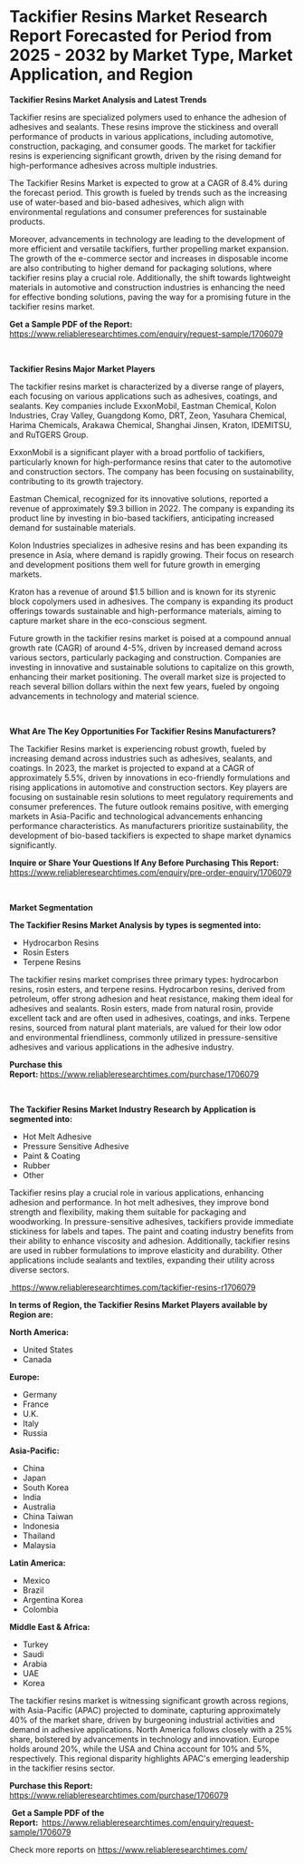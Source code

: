 <p><h1>Tackifier Resins Market Research Report Forecasted for Period from 2025 -  2032 by Market Type, Market Application, and Region</h1></p><p><strong>Tackifier Resins Market Analysis and Latest Trends</strong></p>
<p><p>Tackifier resins are specialized polymers used to enhance the adhesion of adhesives and sealants. These resins improve the stickiness and overall performance of products in various applications, including automotive, construction, packaging, and consumer goods. The market for tackifier resins is experiencing significant growth, driven by the rising demand for high-performance adhesives across multiple industries. </p><p>The Tackifier Resins Market is expected to grow at a CAGR of 8.4% during the forecast period. This growth is fueled by trends such as the increasing use of water-based and bio-based adhesives, which align with environmental regulations and consumer preferences for sustainable products. </p><p>Moreover, advancements in technology are leading to the development of more efficient and versatile tackifiers, further propelling market expansion. The growth of the e-commerce sector and increases in disposable income are also contributing to higher demand for packaging solutions, where tackifier resins play a crucial role. Additionally, the shift towards lightweight materials in automotive and construction industries is enhancing the need for effective bonding solutions, paving the way for a promising future in the tackifier resins market.</p></p>
<p><strong>Get a Sample PDF of the Report:&nbsp;</strong> <a href="https://www.reliableresearchtimes.com/enquiry/request-sample/1706079?utm_campaign=3322&utm_medium=2&utm_source=Github&utm_content=ia&utm_term=27032025&utm_id=tackifier-resins">https://www.reliableresearchtimes.com/enquiry/request-sample/1706079</a></p>
<p>&nbsp;</p>
<p><strong>Tackifier Resins Major Market Players</strong></p>
<p><p>The tackifier resins market is characterized by a diverse range of players, each focusing on various applications such as adhesives, coatings, and sealants. Key companies include ExxonMobil, Eastman Chemical, Kolon Industries, Cray Valley, Guangdong Komo, DRT, Zeon, Yasuhara Chemical, Harima Chemicals, Arakawa Chemical, Shanghai Jinsen, Kraton, IDEMITSU, and RuTGERS Group.</p><p>ExxonMobil is a significant player with a broad portfolio of tackifiers, particularly known for high-performance resins that cater to the automotive and construction sectors. The company has been focusing on sustainability, contributing to its growth trajectory.</p><p>Eastman Chemical, recognized for its innovative solutions, reported a revenue of approximately $9.3 billion in 2022. The company is expanding its product line by investing in bio-based tackifiers, anticipating increased demand for sustainable materials.</p><p>Kolon Industries specializes in adhesive resins and has been expanding its presence in Asia, where demand is rapidly growing. Their focus on research and development positions them well for future growth in emerging markets.</p><p>Kraton has a revenue of around $1.5 billion and is known for its styrenic block copolymers used in adhesives. The company is expanding its product offerings towards sustainable and high-performance materials, aiming to capture market share in the eco-conscious segment.</p><p>Future growth in the tackifier resins market is poised at a compound annual growth rate (CAGR) of around 4-5%, driven by increased demand across various sectors, particularly packaging and construction. Companies are investing in innovative and sustainable solutions to capitalize on this growth, enhancing their market positioning. The overall market size is projected to reach several billion dollars within the next few years, fueled by ongoing advancements in technology and material science.</p></p>
<p>&nbsp;</p>
<p><strong>What Are The Key Opportunities For Tackifier Resins Manufacturers?</strong></p>
<p><p>The Tackifier Resins market is experiencing robust growth, fueled by increasing demand across industries such as adhesives, sealants, and coatings. In 2023, the market is projected to expand at a CAGR of approximately 5.5%, driven by innovations in eco-friendly formulations and rising applications in automotive and construction sectors. Key players are focusing on sustainable resin solutions to meet regulatory requirements and consumer preferences. The future outlook remains positive, with emerging markets in Asia-Pacific and technological advancements enhancing performance characteristics. As manufacturers prioritize sustainability, the development of bio-based tackifiers is expected to shape market dynamics significantly.</p></p>
<p><strong>Inquire or Share Your Questions If Any Before Purchasing This Report:</strong> <a href="https://www.reliableresearchtimes.com/enquiry/pre-order-enquiry/1706079?utm_campaign=3322&utm_medium=2&utm_source=Github&utm_content=ia&utm_term=27032025&utm_id=tackifier-resins">https://www.reliableresearchtimes.com/enquiry/pre-order-enquiry/1706079</a></p>
<p>&nbsp;</p>
<p><strong>Market Segmentation</strong></p>
<p><strong>The Tackifier Resins Market Analysis by types is segmented into:</strong></p>
<p><ul><li>Hydrocarbon Resins</li><li>Rosin Esters</li><li>Terpene Resins</li></ul></p>
<p><p>The tackifier resins market comprises three primary types: hydrocarbon resins, rosin esters, and terpene resins. Hydrocarbon resins, derived from petroleum, offer strong adhesion and heat resistance, making them ideal for adhesives and sealants. Rosin esters, made from natural rosin, provide excellent tack and are often used in adhesives, coatings, and inks. Terpene resins, sourced from natural plant materials, are valued for their low odor and environmental friendliness, commonly utilized in pressure-sensitive adhesives and various applications in the adhesive industry.</p></p>
<p><strong>Purchase this Report:&nbsp;</strong><a href="https://www.reliableresearchtimes.com/purchase/1706079?utm_campaign=3322&utm_medium=2&utm_source=Github&utm_content=ia&utm_term=27032025&utm_id=tackifier-resins">https://www.reliableresearchtimes.com/purchase/1706079</a></p>
<p>&nbsp;</p>
<p><strong>The Tackifier Resins Market Industry Research by Application is segmented into:</strong></p>
<p><ul><li>Hot Melt Adhesive</li><li>Pressure Sensitive Adhesive</li><li>Paint & Coating</li><li>Rubber</li><li>Other</li></ul></p>
<p><p>Tackifier resins play a crucial role in various applications, enhancing adhesion and performance. In hot melt adhesives, they improve bond strength and flexibility, making them suitable for packaging and woodworking. In pressure-sensitive adhesives, tackifiers provide immediate stickiness for labels and tapes. The paint and coating industry benefits from their ability to enhance viscosity and adhesion. Additionally, tackifier resins are used in rubber formulations to improve elasticity and durability. Other applications include sealants and textiles, expanding their utility across diverse sectors.</p></p>
<p><a href="https://www.reliableresearchtimes.com/tackifier-resins-r1706079?utm_campaign=3322&utm_medium=2&utm_source=Github&utm_content=ia&utm_term=27032025&utm_id=tackifier-resins">&nbsp;https://www.reliableresearchtimes.com/tackifier-resins-r1706079</a></p>
<p><strong>In terms of Region, the Tackifier Resins Market Players available by Region are:</strong></p>
<p>
    <p> <strong> North America: </strong>
        <ul>
            <li>United States</li>
            <li>Canada</li>
        </ul>
        </p> 
    <p> <strong> Europe: </strong>
        <ul>
            <li>Germany</li>
            <li>France</li>
            <li>U.K.</li>
            <li>Italy</li>
            <li>Russia</li>
        </ul>
        </p> 
    <p> <strong> Asia-Pacific: </strong>
        <ul>
            <li>China</li>
            <li>Japan</li>
            <li>South Korea</li>
            <li>India</li>
            <li>Australia</li>
            <li>China Taiwan</li>
            <li>Indonesia</li>
            <li>Thailand</li>
            <li>Malaysia</li>
        </ul>
        </p> 
    <p> <strong> Latin America: </strong>
        <ul>
            <li>Mexico</li>
            <li>Brazil</li>
            <li>Argentina Korea</li>
            <li>Colombia</li>
        </ul>
        </p> 
    <p> <strong> Middle East & Africa: </strong>
        <ul>
            <li>Turkey</li>
            <li>Saudi</li>
            <li>Arabia</li>
            <li>UAE</li>
            <li>Korea</li>
        </ul>
    </p>
    </p>
<p><p>The tackifier resins market is witnessing significant growth across regions, with Asia-Pacific (APAC) projected to dominate, capturing approximately 40% of the market share, driven by burgeoning industrial activities and demand in adhesive applications. North America follows closely with a 25% share, bolstered by advancements in technology and innovation. Europe holds around 20%, while the USA and China account for 10% and 5%, respectively. This regional disparity highlights APAC's emerging leadership in the tackifier resins sector.</p></p>
<p><strong>Purchase this Report: </strong><a href="https://www.reliableresearchtimes.com/purchase/1706079?utm_campaign=3322&utm_medium=2&utm_source=Github&utm_content=ia&utm_term=27032025&utm_id=tackifier-resins">https://www.reliableresearchtimes.com/purchase/1706079</a></p>
<p>&nbsp;<strong>Get a Sample PDF of the Report:&nbsp;&nbsp;</strong><a href="https://www.reliableresearchtimes.com/enquiry/request-sample/1706079?utm_campaign=3322&utm_medium=2&utm_source=Github&utm_content=ia&utm_term=27032025&utm_id=tackifier-resins">https://www.reliableresearchtimes.com/enquiry/request-sample/1706079</a></p>
<p><strong></strong></p>
<p>Check more reports on <a href="https://www.reliableresearchtimes.com/?utm_campaign=3322&utm_medium=2&utm_source=Github&utm_content=ia&utm_term=27032025&utm_id=tackifier-resins">https://www.reliableresearchtimes.com/</a></p>